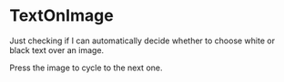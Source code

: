 TextOnImage
===========

Just checking if I can automatically decide whether to choose white or black text over an image.

Press the image to cycle to the next one.
